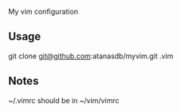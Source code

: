 My vim configuration

## Usage
git clone git@github.com:atanasdb/myvim.git .vim


## Notes
~/.vimrc should be in ~/vim/vimrc 
